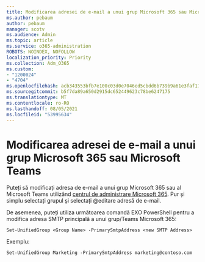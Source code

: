 ```yaml
---
title: Modificarea adresei de e-mail a unui grup Microsoft 365 sau Microsoft Teams
ms.author: pebaum
author: pebaum
manager: scotv
ms.audience: Admin
ms.topic: article
ms.service: o365-administration
ROBOTS: NOINDEX, NOFOLLOW
localization_priority: Priority
ms.collection: Adm_O365
ms.custom:
- "1200024"
- "4704"
ms.openlocfilehash: acb343553bfb7e100c03d0e7046ed5cbdd6b739b9a61e3faf17768bd8aadff34
ms.sourcegitcommit: b5f7da89a650d2915dc652449623c78be6247175
ms.translationtype: MT
ms.contentlocale: ro-RO
ms.lasthandoff: 08/05/2021
ms.locfileid: "53995634"
---
```

# <a name="change-email-address-of-a-microsoft-365-group-or-microsoft-teams"></a>Modificarea adresei de e-mail a unui grup Microsoft 365 sau Microsoft Teams

Puteți să modificați adresa de e-mail a unui grup Microsoft 365 sau al Microsoft Teams utilizând [centrul de administrare Microsoft 365](https://admin.microsoft.com/). Pur și simplu selectați grupul și selectați @editare adresă de e-mail.

De asemenea, puteți utiliza următoarea comandă EXO PowerShell pentru a modifica adresa SMTP principală a unui grup/Teams Microsoft 365:

`Set-UnifiedGroup <Group Name> -PrimarySmtpAddress <new SMTP Address>`

Exemplu:

`Set-UnifiedGroup Marketing -PrimarySmtpAddress marketing@contoso.com`
